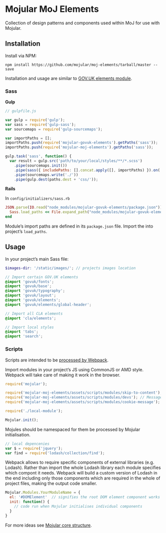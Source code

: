 # Mojular MoJ Elements

Collection of design patterns and components used within MoJ for use with Mojular.

## Installation

Install via NPM:

```
npm install https://github.com/mojular/moj-elements/tarball/master --save
```

Installation and usage are similar to [GOV.UK elements module](https://github.com/mojular/govuk-elements).

### Sass

**Gulp**

```js
// gulpfile.js

var gulp = require('gulp');
var sass = require('gulp-sass');
var sourcemaps = require('gulp-sourcemaps');

var importPaths = [];
importPaths.push(require('mojular-govuk-elements').getPaths('sass'));
importPaths.push(require('mojular-moj-elements').getPaths('sass'));

gulp.task('sass', function() {
  var result = gulp.src('path/to/your/local/styles/**/*.scss')
    .pipe(sourcemaps.init())
    .pipe(sass({ includePaths: [].concat.apply([], importPaths) }).on('error', sass.logError))
    .pipe(sourcemaps.write('./'))
    .pipe(gulp.dest(paths.dest + 'css/'));
```

**Rails**

In `config/initializers/sass.rb`

```ruby
JSON.parse(IO.read("node_modules/mojular-govuk-elements/package.json"))['paths']['sass'].each do |p|
  Sass.load_paths << File.expand_path("node_modules/mojular-govuk-elements/#{p}")
end
```

Module’s import paths are defined in its `package.json` file. Import the into project’s `load_paths`.

## Usage

In your project’s main Sass file:

```scss
$images-dir: '/static/images/'; // projects images location

// Import certain GOV.UK elements
@import 'govuk/fonts';
@import 'govuk/base';
@import 'govuk/typography';
@import 'govuk/layout';
@import 'govuk/elements';
@import 'govuk/elements/global-header';

// Import all CLA elements
@import 'cla/elements';

// Import local styles
@import 'tabs';
@import 'search';
```

### Scripts

Scripts are intended to be [processed by Webpack](https://github.com/mojular/mojular#usage).

Import modules in your project’s JS using CommonJS or AMD style. Webpack will take care of making it work in the browser.

```js
require('mojular');

require('mojular-moj-elements/assets/scripts/modules/skip-to-content'); // Skip to content link behaviour
require('mojular-moj-elements/assets/scripts/modules/devs'); // Message from MoJ in developer console
require('mojular-moj-elements/assets/scripts/modules/cookie-message'); // First-time GOV.UK cookie message

require('./local-module');

Mojular.init();
```

Mojules should be namespaced for them be processed by Mojular initialisation.

```js
// local depencenies
var $ = require('jquery');
var find = require('lodash/collection/find');
```

Webpack allows to require specific components of external libraries (e.g. Lodash). Rather than import the whole Lodash library each module specifies which compont it needs. Webpack will build a custom version of Lodash in the end including only those components which are required in the whole of project files, making the output code smaller.

```js
Mojular.Modules.YourModuleName = {
  el: '#DOMElement'  // signifies the root DOM element component works with
  init: function() {
    // code run when Mojular initialises individual components
  }
}
```

For more ideas see [Mojular core structure](https://github.com/mojular/mojular/blob/master/assets/scripts/mojular.js).
